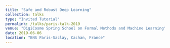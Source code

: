 ```yaml
---
title: "Safe and Robust Deep Learning"
collection: talks
type: "Invited Tutorial"
permalink: /talks/paris-talk-2019
venue: "DigiCosme Spring School on Formal Methods and Machine Learning"
date: 2019-06-06
location: "ENS Paris-Saclay, Cachan, France"
---
```


